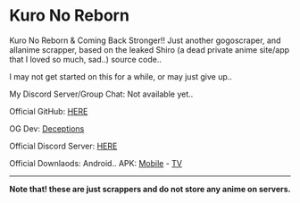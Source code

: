 # Kuro No Reborn
Kuro No Reborn & Coming Back Stronger!! Just another gogoscraper, and allanime scrapper, based on the leaked Shiro (a dead private anime site/app that I loved so much, sad..) source code..

I may not get started on this for a while, or may just give up..

My Discord Server/Group Chat: Not available yet..

Official GitHub: [HERE](https://github.com/deceptions/no)

OG Dev: [Deceptions](https://github.com/deceptions)

Official Discord Server: [HERE](https://discord.gg/YgeFkTMmxh)

Official Downlaods: Android.. APK: [Mobile](https://github.com/deceptions/no/releases/download/2.2.3/2.2.3.apk) - [TV](https://github.com/deceptions/no/releases/download/2.2.3/2.2.3-TV.apk)

----

**Note that! these are just scrappers and do not store any anime on servers.**
